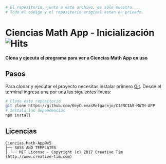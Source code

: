 ```bash
# El repositorio, junto a este archivo, es sólo muestra. 
# Todo el código y el repositorio original estan en privado.
```
# Ciencias Math App - Inicialización ![Hits](https://hitcounter.pythonanywhere.com/count/tag.svg?url=https%3A%2F%2Fgithub.com%2FKeyCuevasMelgarejo%2FCIENCIAS-MATH-APP___PREVIEW)

**Clona y ejecuta el programa para ver a Ciencias Math App en uso**

## Pasos

Para clonar y ejecutar el proyecto necesitas instalar primero [Git](https://git-scm.com). Desde el terminal ingresa una por una las siguientes lineas:

```bash
# Clona este repositorio
git clone https://github.com/KeyCuevasMelgarejo/CIENCIAS-MATH-APP
# Instala las dependencias
npm install
```
## Licencias
    Ciencias-Math-App@v5
    ├─┬ SASS AND TEMPLATES
    │ └── MIT License - Copyright (c) 2017 Creative Tim (http://www.creative-tim.com)
